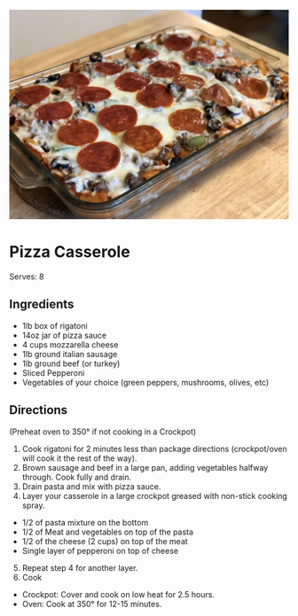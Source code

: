 ![Pizza Casserole](https://raw.githubusercontent.com/aromig/recipes/master/photos/Pizza_Casserole.jpg "Photo: Pizza Casserole")

# Pizza Casserole

Serves: 8

## Ingredients
* 1lb box of rigatoni
* 14oz jar of pizza sauce
* 4 cups mozzarella cheese
* 1lb ground italian sausage
* 1lb ground beef (or turkey)
* Sliced Pepperoni
* Vegetables of your choice (green peppers, mushrooms, olives, etc)

## Directions
(Preheat oven to 350&deg; if not cooking in a Crockpot)
1. Cook rigatoni for 2 minutes less than package directions (crockpot/oven will cook it the rest of the way).
2. Brown sausage and beef in a large pan, adding vegetables halfway through. Cook fully and drain.
3. Drain pasta and mix with pizza sauce.
4. Layer your casserole in a large crockpot greased with non-stick cooking spray.
  * 1/2 of pasta mixture on the bottom
  * 1/2 of Meat and vegetables on top of the pasta
  * 1/2 of the cheese (2 cups) on top of the meat
  * Single layer of pepperoni on top of cheese
5. Repeat step 4 for another layer.
6. Cook
  * Crockpot: Cover and cook on low heat for 2.5 hours.
  * Oven: Cook at 350&deg; for 12-15 minutes.
